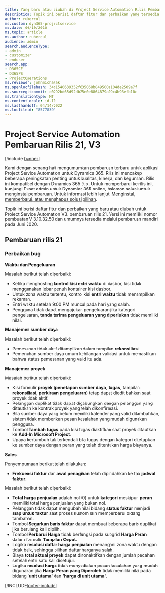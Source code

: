 ```yaml
---
title: Yang baru atau diubah di Project Service Automation Rilis Pembaruan 21, V3
description: Topik ini berisi daftar fitur dan perbaikan yang tersedia di Project Service Automation V3, pembaruan rilis 21, V3.
author: ruhercul
ms.custom: dyn365-projectservice
ms.date: 06/19/2020
ms.topic: article
ms.author: ruhercul
audience: Admin
search.audienceType:
- admin
- customizer
- enduser
search.app:
- D365CE
- D365PS
- ProjectOperations
ms.reviewer: johnmichalak
ms.openlocfilehash: 34d1540639352f635068b849500a104de2509a7f
ms.sourcegitcommit: c0792bd65d92db25e0e8864879a19c4b93efb10c
ms.translationtype: MT
ms.contentlocale: id-ID
ms.lasthandoff: 04/14/2022
ms.locfileid: "8577839"
---
```

# <a name="project-service-automation-update-release-21-v3"></a>Project Service Automation Pembaruan Rilis 21, V3

[!include [banner](../includes/psa-now-project-operations.md)]

Kami dengan senang hati mengumumkan pembaruan terbaru untuk aplikasi Project Service Automation untuk Dynamics 365. Rilis ini mencakup beberapa peningkatan penting untuk kualitas, kinerja, dan kegunaan. Rilis ini kompatibel dengan Dynamics 365 9. x. Untuk memperbarui ke rilis ini, kunjungi Pusat admin untuk Dynamics 365 online, halaman solusi untuk menginstal pembaruan. Untuk informasi lebih lanjut: [Menginstal, memperbarui, atau menghapus solusi pilihan](/power-platform/admin/install-remove-preferred-solution).

Topik ini berisi daftar fitur dan perbaikan yang baru atau diubah untuk Project Service Automation V3, pembaruan rilis 21. Versi ini memiliki nomor pembuatan V 3.10.32.50 dan umumnya tersedia melalui pembaruan mandiri pada Juni 2020.

## <a name="update-release-21"></a>Pembaruan rilis 21

### <a name="bug-fixes"></a>Perbaikan bug

**Waktu dan Pengeluaran**

Masalah berikut telah diperbaiki:

- Ketika menghosting **kontrol kisi entri waktu** di dasbor, kisi tidak menggunakan lebar penuh kontainer kisi dasbor.
- Untuk zona waktu tertentu, kontrol kisi **entri waktu** tidak menampilkan rekaman.
- Entri waktu setelah 9:00 PM muncul pada hari yang salah.
- Pengguna tidak dapat mengajukan pengeluaran jika kategori pengeluaran, **tanda terima pengeluaran yang diperlukan** tidak memiliki nilai.

**Manajemen sumber daya**

Masalah berikut telah diperbaiki:

- Pemesanan tidak aktif ditampilkan dalam tampilan **rekonsiliasi**.
- Pemenuhan sumber daya umum kehilangan validasi untuk memastikan bahwa status pemesanan yang valid itu ada.

**Manajemen proyek**

Masalah berikut telah diperbaiki:

- Kisi formulir **proyek** (**penetapan sumber daya**, **tugas**, tampilan **rekonsiliasi**, **perkiraan pengeluaran**) tetap dapat diedit bahkan saat proyek tidak aktif.
- Pelanggan duplikat tidak dapat digabungkan dengan pelanggan yang ditautkan ke kontrak proyek yang telah dikonfirmasi.
- Bila sumber daya yang belum memiliki kalender yang valid ditambahkan, sistem tidak memberikan pesan kesalahan yang mudah digunakan pengguna.
- Tombol **Tambah tugas** pada kisi tugas diaktifkan saat proyek ditautkan ke **Add-In Microsoft Project**.
- Upaya bertumbuh tak terkendali bila tugas dengan kategori ditetapkan ke sumber daya dengan peran yang telah ditentukan harga biayanya.

**Sales**

Penyempurnaan berikut telah dilakukan:

- **Frekuensi faktur** dan **awal penagihan** telah dipindahkan ke tab **jadwal faktur**.

Masalah berikut telah diperbaiki:

- **Total harga penjualan** adalah nol (0) untuk **kategori** meskipun **peran** memiliki total harga penjualan yang bukan nol.
- Pelanggan tidak dapat mengubah nilai bidang **status faktur** menjadi **siap untuk faktur** saat proses kustom lain memperbarui bidang tambahan.
- Tombol **Segarkan baris faktur** dapat membuat beberapa baris duplikat jika berulang kali dipilih.
- Tombol **Perbarui Harga** tidak berfungsi pada subgrid **Harga Peran** dalam formulir **Tampilan Cepat**.
- Logika **resolusi daftar harga penjualan** menangani zona waktu dengan tidak baik, sehingga pilihan daftar harganya salah.
- Biaya **total aktual proyek** dapat dinonaktifkan dengan jumlah pecahan setelah entri satu kali disetujui.
- Logika **resolusi harga** tidak menyediakan pesan kesalahan yang mudah digunakan jika **Harga Peran yang Diperoleh** tidak memiliki nilai pada bidang **'unit utama'** dan **'harga di unit utama'**.


[!INCLUDE[footer-include](../includes/footer-banner.md)]
